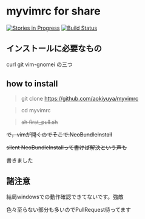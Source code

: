 # myvimrc for share
[![Stories in Progress](https://badge.waffle.io/aokiyuya/myvimrc.svg?label=waffle%3Ain%20progress&title=In%20Progress)](http://waffle.io/aokiyuya/myvimrc)
[![Build Status](https://travis-ci.org/aokiyuya/myvimrc.svg?branch=master)](https://travis-ci.org/aokiyuya/myvimrc)

## インストールに必要なもの
curl git vim-gnomei の三つ

## how to install

> git clone https://github.com/aokiyuya/myvimrc

> cd myvimrc

> ~~sh first_pull.sh~~

~~で，vimが開くのでそこで:NeoBundleInstall~~

~~silent NeoBundleInstallって書けば解決という声も~~

書きました

## 諸注意

結局windowsでの動作確認できてないです。強敵

色々至らない部分も多いのでPullRequest待ってます



